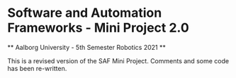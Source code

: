 # Software and Automation Frameworks - Mini Project 2.0
** Aalborg University - 5th Semester Robotics 2021 **

This is a revised version of the SAF Mini Project. Comments and some code has been re-written.

